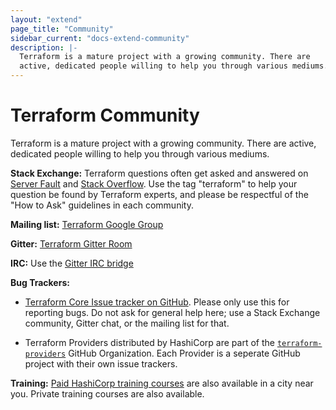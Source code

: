 ```yaml
---
layout: "extend"
page_title: "Community"
sidebar_current: "docs-extend-community"
description: |-
  Terraform is a mature project with a growing community. There are
  active, dedicated people willing to help you through various mediums.
---
```


# Terraform Community

Terraform is a mature project with a growing community. There are active,
dedicated people willing to help you through various mediums.

**Stack Exchange:** Terraform questions often get asked and answered on [Server
Fault](https://serverfault.com/) and [Stack
Overflow](https://stackoverflow.com/). Use the tag "terraform" to help your
question be found by Terraform experts, and please be respectful of the "How to
Ask" guidelines in each community.

**Mailing list:** [Terraform Google
Group](https://groups.google.com/group/terraform-tool)

**Gitter:** [Terraform Gitter Room](https://gitter.im/hashicorp-terraform/Lobby)

**IRC:** Use the [Gitter IRC bridge](https://irc.gitter.im)

**Bug Trackers:** 

- [Terraform Core Issue tracker on
GitHub](https://github.com/hashicorp/terraform/issues). Please only use this for
reporting bugs. Do not ask for general help here; use a Stack Exchange
community, Gitter chat, or the mailing list for that.

- Terraform Providers distributed by HashiCorp are part of the
[`terraform-providers`](https://github.com/terraform-providers) GitHub
Organization. Each Provider is a seperate GitHub project with their own issue
trackers.


**Training:** [Paid HashiCorp training
courses](https://www.hashicorp.com/training.html) are also available in a city
near you. Private training courses are also available.
